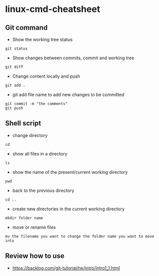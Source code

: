 # linux-cmd-cheatsheet

## Git command
* Show the working tree status
```
git status
```
*  Show changes between commits, commit and working tree
```
git diff
```
* Change content locally and push
```
git add .
```
* git add file name
to add new changes to be committed
```
git commit -m "the comments"
git push
```

## Shell script

* change directory
```
cd
```
* show all files in a directory
```
ls
```
* show the name of the present/current working directory 
```
pwd
```
* back to the previous directory
```
cd ..
```
* create new directories in the current working directory
```
mkdir folder name
```
* move or rename files
```
mv the filename you want to change the folder name you want to move into
```
## Review how to use
* https://backlog.com/git-tutorial/tw/intro/intro1_1.html

